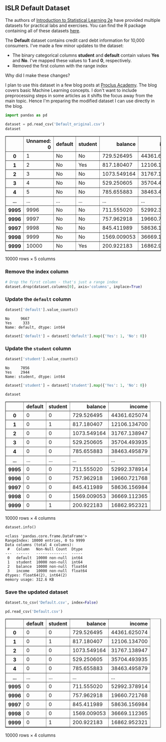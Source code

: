 ## ISLR Default Dataset

The authors of [Introduction to Statistical Learning 2e](https://www.statlearning.com/) have provided multiple datasets for practical labs and exercises. You can find the R package containing all of these datasets [here](https://cran.r-project.org/web/packages/ISLR2/index.html). 

The __Default__ dataset contains credit card debt information for 10,000 consumers. I've made a few minor updates to the dataset: 
* The binary categorical columns __student__ and __default__ contain values __Yes__ and __No__. I've mapped these values to __1__ and __0__, respectively.
* Removed the first column with the range index

Why did I make these changes? 

I plan to use this dataset in a few blog posts at [Proclus Academy](https://proclusacademy.com). The blog covers basic Machine Learning concepts. I don't want to include preprocessing steps in some articles as it shifts the focus away from the main topic. Hence I'm preparing the modified dataset I can use directly in the blog.


```python
import pandas as pd
```


```python
dataset = pd.read_csv('Default_original.csv')
dataset
```




<div>
<table border="1" class="dataframe">
  <thead>
    <tr style="text-align: right;">
      <th></th>
      <th>Unnamed: 0</th>
      <th>default</th>
      <th>student</th>
      <th>balance</th>
      <th>income</th>
    </tr>
  </thead>
  <tbody>
    <tr>
      <th>0</th>
      <td>1</td>
      <td>No</td>
      <td>No</td>
      <td>729.526495</td>
      <td>44361.625074</td>
    </tr>
    <tr>
      <th>1</th>
      <td>2</td>
      <td>No</td>
      <td>Yes</td>
      <td>817.180407</td>
      <td>12106.134700</td>
    </tr>
    <tr>
      <th>2</th>
      <td>3</td>
      <td>No</td>
      <td>No</td>
      <td>1073.549164</td>
      <td>31767.138947</td>
    </tr>
    <tr>
      <th>3</th>
      <td>4</td>
      <td>No</td>
      <td>No</td>
      <td>529.250605</td>
      <td>35704.493935</td>
    </tr>
    <tr>
      <th>4</th>
      <td>5</td>
      <td>No</td>
      <td>No</td>
      <td>785.655883</td>
      <td>38463.495879</td>
    </tr>
    <tr>
      <th>...</th>
      <td>...</td>
      <td>...</td>
      <td>...</td>
      <td>...</td>
      <td>...</td>
    </tr>
    <tr>
      <th>9995</th>
      <td>9996</td>
      <td>No</td>
      <td>No</td>
      <td>711.555020</td>
      <td>52992.378914</td>
    </tr>
    <tr>
      <th>9996</th>
      <td>9997</td>
      <td>No</td>
      <td>No</td>
      <td>757.962918</td>
      <td>19660.721768</td>
    </tr>
    <tr>
      <th>9997</th>
      <td>9998</td>
      <td>No</td>
      <td>No</td>
      <td>845.411989</td>
      <td>58636.156984</td>
    </tr>
    <tr>
      <th>9998</th>
      <td>9999</td>
      <td>No</td>
      <td>No</td>
      <td>1569.009053</td>
      <td>36669.112365</td>
    </tr>
    <tr>
      <th>9999</th>
      <td>10000</td>
      <td>No</td>
      <td>Yes</td>
      <td>200.922183</td>
      <td>16862.952321</td>
    </tr>
  </tbody>
</table>
<p>10000 rows × 5 columns</p>
</div>



### Remove the index column


```python
# Drop the first column - that's just a range index
dataset.drop(dataset.columns[0], axis='columns', inplace=True)
```

### Update the `default` column


```python
dataset['default'].value_counts()
```




    No     9667
    Yes     333
    Name: default, dtype: int64




```python
dataset['default'] = dataset['default'].map({'Yes': 1, 'No': 0})
```

### Update the `student` column


```python
dataset['student'].value_counts()
```




    No     7056
    Yes    2944
    Name: student, dtype: int64




```python
dataset['student'] = dataset['student'].map({'Yes': 1, 'No': 0})
```


```python
dataset
```




<div>
<table border="1" class="dataframe">
  <thead>
    <tr style="text-align: right;">
      <th></th>
      <th>default</th>
      <th>student</th>
      <th>balance</th>
      <th>income</th>
    </tr>
  </thead>
  <tbody>
    <tr>
      <th>0</th>
      <td>0</td>
      <td>0</td>
      <td>729.526495</td>
      <td>44361.625074</td>
    </tr>
    <tr>
      <th>1</th>
      <td>0</td>
      <td>1</td>
      <td>817.180407</td>
      <td>12106.134700</td>
    </tr>
    <tr>
      <th>2</th>
      <td>0</td>
      <td>0</td>
      <td>1073.549164</td>
      <td>31767.138947</td>
    </tr>
    <tr>
      <th>3</th>
      <td>0</td>
      <td>0</td>
      <td>529.250605</td>
      <td>35704.493935</td>
    </tr>
    <tr>
      <th>4</th>
      <td>0</td>
      <td>0</td>
      <td>785.655883</td>
      <td>38463.495879</td>
    </tr>
    <tr>
      <th>...</th>
      <td>...</td>
      <td>...</td>
      <td>...</td>
      <td>...</td>
    </tr>
    <tr>
      <th>9995</th>
      <td>0</td>
      <td>0</td>
      <td>711.555020</td>
      <td>52992.378914</td>
    </tr>
    <tr>
      <th>9996</th>
      <td>0</td>
      <td>0</td>
      <td>757.962918</td>
      <td>19660.721768</td>
    </tr>
    <tr>
      <th>9997</th>
      <td>0</td>
      <td>0</td>
      <td>845.411989</td>
      <td>58636.156984</td>
    </tr>
    <tr>
      <th>9998</th>
      <td>0</td>
      <td>0</td>
      <td>1569.009053</td>
      <td>36669.112365</td>
    </tr>
    <tr>
      <th>9999</th>
      <td>0</td>
      <td>1</td>
      <td>200.922183</td>
      <td>16862.952321</td>
    </tr>
  </tbody>
</table>
<p>10000 rows × 4 columns</p>
</div>




```python
dataset.info()
```

    <class 'pandas.core.frame.DataFrame'>
    RangeIndex: 10000 entries, 0 to 9999
    Data columns (total 4 columns):
     #   Column   Non-Null Count  Dtype  
    ---  ------   --------------  -----  
     0   default  10000 non-null  int64  
     1   student  10000 non-null  int64  
     2   balance  10000 non-null  float64
     3   income   10000 non-null  float64
    dtypes: float64(2), int64(2)
    memory usage: 312.6 KB


### Save the updated dataset


```python
dataset.to_csv('Default.csv', index=False)
```


```python
pd.read_csv('Default.csv')
```




<div>
<table border="1" class="dataframe">
  <thead>
    <tr style="text-align: right;">
      <th></th>
      <th>default</th>
      <th>student</th>
      <th>balance</th>
      <th>income</th>
    </tr>
  </thead>
  <tbody>
    <tr>
      <th>0</th>
      <td>0</td>
      <td>0</td>
      <td>729.526495</td>
      <td>44361.625074</td>
    </tr>
    <tr>
      <th>1</th>
      <td>0</td>
      <td>1</td>
      <td>817.180407</td>
      <td>12106.134700</td>
    </tr>
    <tr>
      <th>2</th>
      <td>0</td>
      <td>0</td>
      <td>1073.549164</td>
      <td>31767.138947</td>
    </tr>
    <tr>
      <th>3</th>
      <td>0</td>
      <td>0</td>
      <td>529.250605</td>
      <td>35704.493935</td>
    </tr>
    <tr>
      <th>4</th>
      <td>0</td>
      <td>0</td>
      <td>785.655883</td>
      <td>38463.495879</td>
    </tr>
    <tr>
      <th>...</th>
      <td>...</td>
      <td>...</td>
      <td>...</td>
      <td>...</td>
    </tr>
    <tr>
      <th>9995</th>
      <td>0</td>
      <td>0</td>
      <td>711.555020</td>
      <td>52992.378914</td>
    </tr>
    <tr>
      <th>9996</th>
      <td>0</td>
      <td>0</td>
      <td>757.962918</td>
      <td>19660.721768</td>
    </tr>
    <tr>
      <th>9997</th>
      <td>0</td>
      <td>0</td>
      <td>845.411989</td>
      <td>58636.156984</td>
    </tr>
    <tr>
      <th>9998</th>
      <td>0</td>
      <td>0</td>
      <td>1569.009053</td>
      <td>36669.112365</td>
    </tr>
    <tr>
      <th>9999</th>
      <td>0</td>
      <td>1</td>
      <td>200.922183</td>
      <td>16862.952321</td>
    </tr>
  </tbody>
</table>
<p>10000 rows × 4 columns</p>
</div>

